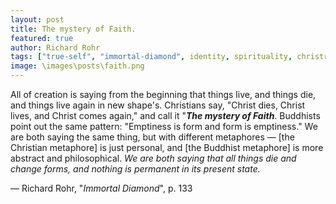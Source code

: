 ```yaml
---
layout: post
title: The mystery of Faith.
featured: true
author: Richard Rohr
tags: ["true-self", "immortal-diamond", identity, spirituality, christrianity, buddhism, death, life, mystery, faith]
image: \images\posts\faith.png
---
```


All of creation is saying from the beginning that things live, and things die, and things live again in new shape's. Christians say, "Christ dies, Christ lives, and Christ comes again," and call it "**_The mystery of Faith_**. Buddhists point out the same pattern: "Emptiness is form and form is emptiness." We are both saying the same thing, but with different metaphores ― [the Christian metaphore] is just personal, and [the Buddhist metaphore] is more abstract and philosophical. _We are both saying that all things die and change forms, and nothing is permanent in its present state._

― Richard Rohr, "_Immortal Diamond_", p. 133